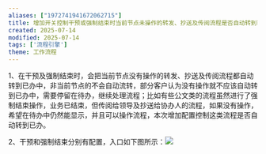 ```yaml
---
aliases: ["1972741941672062715"]
title: 增加开关控制干预或强制结束时当前节点未操作的转发、抄送及传阅流程是否自动转到已办
created: 2025-07-14
modified: 2025-07-14
tags: ['流程引擎']
theme: 工作流程
---
```


1、在干预及强制结束时，会把当前节点没有操作的转发、抄送及传阅流程都自动转到已办中，非当前节点的不会自动流转，部分客户认为没有操作就不应该自动转到已办中，需要停留在待办，继续处理流程；比如有些公文类的流程虽然进行了强制结束操作，业务已结束，但传阅给领导及抄送给协办人的流程，如果没有操作，希望在待办中仍然能显示，并且可以操作流程，本次增加配置控制这类流程是否自动转到已办。

2、干预和强制结束分别有配置，入口如下图所示：![](https://myhelpdoc.oss-cn-heyuan.aliyuncs.com/mdimages/dd53209d63b314a169824c1d66eccbf9.jpg)

